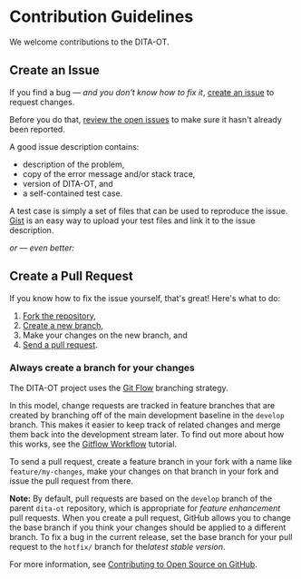# Contribution Guidelines

We welcome contributions to the DITA-OT. 

## Create an Issue

If you find a bug — _and you don’t know how to fix it_, [create an issue](https://github.com/dita-ot/dita-ot/issues/new) to request changes.

Before you do that, [review the open issues](https://github.com/dita-ot/dita-ot/issues) to make sure it hasn't already been reported.

A good issue description contains:

*  description of the problem,
*  copy of the error message and/or stack trace,
*  version of DITA-OT, and
*  a self-contained test case.

A test case is simply a set of files that can be used to reproduce the issue. [Gist](https://gist.github.com/) is an easy way to upload your test files and link it to the
issue description.

_or — even better:_

## Create a Pull Request

If you know how to fix the issue yourself, that's great! Here's what to do:

1. [Fork the repository][1],
2. [Create a new branch][3], 
3. Make your changes on the new branch, and 
3. [Send a pull request][2]. 

### Always create a branch for your changes

The DITA-OT project uses the [Git Flow][4] branching strategy. 

In this model, change requests are tracked in feature branches that are created by branching off of the main development baseline in the `develop` branch. This makes it easier to keep track of related changes and merge them back into the development stream later. To find out more about how this works, see the [Gitflow Workflow][5] tutorial.

To send a pull request, create a feature branch in your fork with a name like `feature/my-changes`, make your changes on that branch in your fork and issue the pull request from there. 

**Note:** By default, pull requests are based on the `develop` branch of the parent `dita-ot` repository, which is appropriate for ​*feature enhancement*​ pull requests. When you create a pull request, GitHub allows you to change the base branch if you think your changes should be applied to a different branch. To fix a bug in the current release, set the base branch for your pull request to the `hotfix/` branch for the ​*latest stable version*​. 

For more information, see [Contributing to Open Source on GitHub][6].


[1]:    <https://help.github.com/articles/fork-a-repo/>
[2]:    <https://help.github.com/articles/using-pull-requests/>
[3]:    <https://help.github.com/articles/creating-and-deleting-branches-within-your-repository/>
[4]:    <http://nvie.com/posts/a-successful-git-branching-model/>
[5]:    <https://www.atlassian.com/git/tutorials/comparing-workflows/gitflow-workflow>
[6]:    <https://guides.github.com/activities/contributing-to-open-source/>
[7]: https://gist.github.com/
